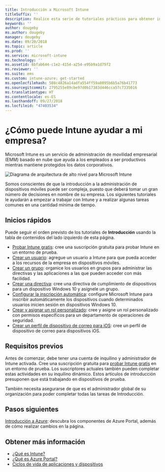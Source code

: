 ```yaml
---
title: Introducción a Microsoft Intune
titleSuffix: ''
description: Realice esta serie de tutoriales prácticos para obtener información sobre Intune.
keywords: ''
author: dougeby
ms.author: dougeby
manager: dougeby
ms.date: 09/20/2018
ms.topic: article
ms.prod: ''
ms.service: microsoft-intune
ms.technology: ''
ms.assetid: 6bfab644-c1e2-4154-a254-e95b9a1d75f2
ms.reviewer: ''
ms.suite: ems
ms.custom: intune-azure; get-started
ms.openlocfilehash: 508c4826a14adfa554ff59a8095b6b5a76b41773
ms.sourcegitcommit: 2795255e89cbe97d0b17383d446cca57c7335016
ms.translationtype: HT
ms.contentlocale: es-ES
ms.lasthandoff: 09/27/2018
ms.locfileid: "47403534"
---
```

# <a name="what-can-intune-do-for-my-company"></a>¿Cómo puede Intune ayudar a mi empresa?
Microsoft Intune es un servicio de administración de movilidad empresarial (EMM) basado en nube que ayuda a los empleados a ser productivos mientras mantiene protegidos los datos corporativos.

![Diagrama de arquitectura de alto nivel para Microsoft Intune](/intune/media/intunearchitecture.svg)

Somos conscientes de que la introducción a la administración de dispositivos móviles puede ser compleja, puesto que deberá tomar un gran número de decisiones en nombre de su empresa. Los siguientes tutoriales le ayudarán a empezar a trabajar con Intune y a realizar algunas tareas comunes en una cantidad mínima de tiempo.

## <a name="quickstarts"></a>Inicios rápidos

Puede seguir el orden previsto de los tutoriales de __Introducción__ usando la tabla de contenidos del lado izquierdo de esta página.

- [Probar Intune gratis](free-trial-sign-up.md): cree una suscripción gratuita para probar Intune en un entorno de prueba.    
- [Crear un usuario](quickstart-create-user.md): agregue un usuario a Intune para que pueda acceder a los recursos de la empresa en dispositivos móviles.
- [Crear un grupo](quickstart-create-group.md): organice los usuarios en grupos para administrar las directivas y las aplicaciones a las que pueden acceder con más facilidad.
- [Crear una directiva](quickstart-create-policy.md): cree una directiva de cumplimiento de dispositivos para un dispositivo Windows 10 y asígnele un grupo.
- [Configurar la inscripción automática](quickstart-setup-auto-enrollment.md): configure Microsoft Intune para inscribir automáticamente los dispositivos cuando determinados usuarios inicien sesión en dispositivos Windows 10.
- [Crear y asignar un rol personalizado](quickstart-create-custom-role.md): cree y asigne un rol personalizado con permisos específicos para un departamento de operaciones de seguridad. 
- [Crear un perfil de dispositivo de correo para iOS](quickstart-email-profile.md): cree un perfil de dispositivo de correo para dispositivos iOS.
<!--  [Add and assign apps](get-started-apps.md) - Add and assign apps to devices -->
## <a name="prerequisites"></a>Requisitos previos

Antes de comenzar, debe tener una cuenta de inquilino y administrador de Intune activada. Cree una suscripción gratuita para [probar Intune gratis](free-trial-sign-up.md) en un entorno de prueba. Los suscriptores actuales también pueden completar estas actividades en su inquilino dinámico. Estos artículos de introducción presuponen que está trabajando en dispositivos de prueba.

También necesita asegurarse de que es el administrador global de su organización para poder completar todas las tareas de Introducción.

## <a name="next-steps"></a>Pasos siguientes

[Introducción a Azure](get-started-azure.md): descubra los componentes de Azure Portal, además de cómo realizar cambios en la página.

## <a name="learn-more"></a>Obtener más información

* [¿Qué es Intune?](introduction-intune.md)
* [¿Qué es Azure Portal?](what-is-intune.md)
* [Ciclos de vida de aplicaciones y dispositivos](introduction-device-app-lifecycles.md)